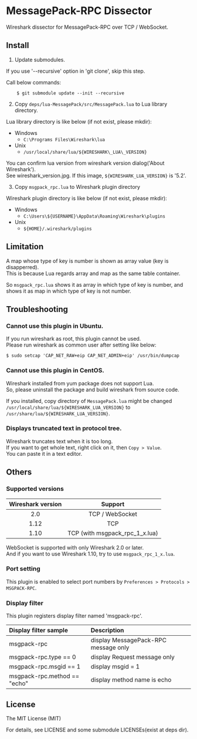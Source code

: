 # MessagePack-RPC Dissector

Wireshark dissector for MessagePack-RPC over TCP / WebSocket.

## Install

1. Update submodules.

  If you use '--recursive' option in 'git clone', skip this step.

  Call below commands:

        $ git submodule update --init --recursive

2. Copy `deps/lua-MessagePack/src/MessagePack.lua` to Lua library directory.

  Lua library directory is like below (if not exist, please mkdir):

  * Windows
    * `C:\Programs Files\Wireshark\lua`
  * Unix
    * `/usr/local/share/lua/${WIRESHARK\_LUA\_VERSION}`

  You can confirm lua version from wireshark version dialog('About Wireshark').  
  See wireshark\_version.jpg. If this image, `${WIRESHARK_LUA_VERSION}` is '5.2'.

3. Copy `msgpack_rpc.lua` to Wireshark plugin directory

  Wireshark plugin directory is like below (if not exist, please mkdir):

  * Windows
    * `C:\Users\${USERNAME}\AppData\Roaming\Wireshark\plugins`
  * Unix
    * `${HOME}/.wireshark/plugins`

## Limitation

A map whose type of key is number is shown as array value (key is disapperred).  
This is because Lua regards array and map as the same table container.

So `msgpack_rpc.lua` shows it as array in which type of key is number, and shows it as map in which type of key is not number.

## Troubleshooting

### Cannot use this plugin in Ubuntu.

If you run wireshark as root, this plugin cannot be used.  
Please run wireshark as common user after setting like below:

    $ sudo setcap 'CAP_NET_RAW+eip CAP_NET_ADMIN+eip' /usr/bin/dumpcap

### Cannot use this plugin in CentOS.

Wireshark installed from yum package does not support Lua.  
So, please uninstall the package and build wireshark from source code.

If you installed, copy directory of `MessagePack.lua` might be changed `/usr/local/share/lua/${WIRESHARK_LUA_VERSION}` to `/usr/share/lua/${WIRESHARK_LUA_VERSION}`.

### Displays truncated text in protocol tree.

Wireshark truncates text when it is too long.  
If you want to get whole text, right click on it, then `Copy > Value`.  
You can paste it in a text editor.

## Others

### Supported versions

| Wireshark version | Support                           |
|:-----------------:|:---------------------------------:|
| 2.0               | TCP / WebSocket                   |
| 1.12              | TCP                               |
| 1.10              | TCP (with msgpack\_rpc\_1\_x.lua) |

WebSocket is supported with only Wireshark 2.0 or later.  
And if you want to use Wireshark 1.10, try to use `msgpack_rpc_1_x.lua`.

### Port setting

This plugin is enabled to select port numbers by `Preferences > Protocols > MSGPACK-RPC`.

### Display filter

This plugin registers display filter named 'msgpack-rpc'.

| Display filter sample        | Description                          |
|:-----------------------------|:-------------------------------------|
| msgpack-rpc                  | display MessagePack-RPC message only |
| msgpack-rpc.type == 0        | display Request message only         |
| msgpack-rpc.msgid == 1       | display msgid = 1                    |
| msgpack-rpc.method == "echo" | display method name is echo          |

## License

The MIT License (MIT)

For details, see LICENSE and some submodule LICENSEs(exist at deps dir).
